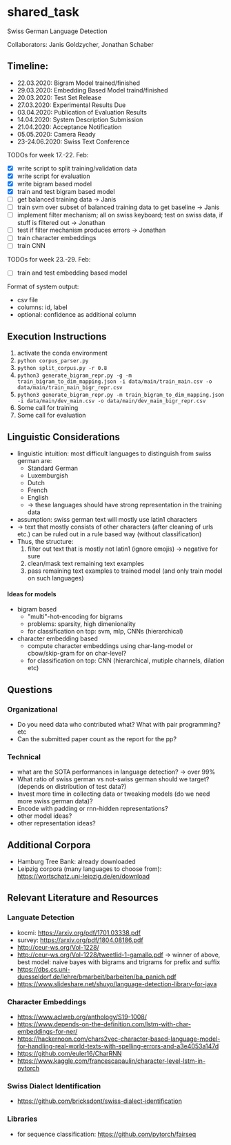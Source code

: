 # shared_task
Swiss German Language Detection

Collaborators: Janis Goldzycher, Jonathan Schaber

## Timeline:

- 22.03.2020: Bigram Model trained/finished
- 29.03.2020: Embedding Based Model traind/finished
- 20.03.2020: Test Set Release
- 27.03.2020: Experimental Results Due
- 03.04.2020: Publication of Evaluation Results
- 14.04.2020: System Description Submission
- 21.04.2020: Acceptance Notification
- 05.05.2020: Camera Ready
- 23-24.06.2020: Swiss Text Conference

TODOs for week 17.-22. Feb:
- [x] write script to split training/validation data
- [x] write script for evaluation
- [x] write bigram based model
- [x] train and test bigram based model
- [ ] get balanced training data -> Janis
- [ ] train svm over subset of balanced training data to get baseline -> Janis
- [ ] implement filter mechanism; all on swiss keyboard; test on swiss data, if stuff is filtered out -> Jonathan
- [ ] test if filter mechanism produces errors -> Jonathan
- [ ] train character embeddings
- [ ] train CNN

TODOs for week 23.-29. Feb:
- [ ] train and test embedding based model

Format of system output:
- csv file
- columns: id, label
- optional: confidence as additional column

## Execution Instructions

1. activate the conda environment
2. `python corpus_parser.py`
3. `python split_corpus.py -r 0.8`
4. `python3 generate_bigram_repr.py -g -m train_bigram_to_dim_mapping.json -i data/main/train_main.csv -o data/main/train_main_bigr_repr.csv`
5. `python3 generate_bigram_repr.py -m train_bigram_to_dim_mapping.json -i data/main/dev_main.csv -o data/main/dev_main_bigr_repr.csv`
6. Some call for training
7. Some call for evaluation

## Linguistic Considerations

- linguistic intuition: most difficult languages to distinguish from swiss german are:
  - Standard German
  - Luxemburgish
  - Dutch
  - French
  - English
  - -> these languages should have strong representation in the training data
- assumption: swiss german text will mostly use latin1 characters
- -> text that mostly consists of other characters (after cleaning of urls etc.) can be ruled out in a 
rule based way (without classification)
- Thus, the structure:
  1. filter out text that is mostly not latin1 (ignore emojis) -> negative for sure
  2. clean/mask text remaining text examples
  3. pass remaining text examples to trained model (and only train model on such languages)

#### Ideas for models

  - bigram based
    - "multi"-hot-encoding for bigrams
    - problems: sparsity, high dimenionality
    - for classification on top: svm, mlp, CNNs (hierarchical)
  - character embedding based
    - compute character embeddings using char-lang-model or cbow/skip-gram for on char-level?
    - for classification on top: CNN (hierarchical, mutiple channels, dilation etc)  
    
    
## Questions

### Organizational
- Do you need data who contributed what? What with pair programming? etc
- Can the submitted paper count as the report for the pp?

### Technical
- what are the SOTA performances in language detection? -> over 99%
- What ratio of swiss german vs not-swiss german should we target? (depends on distribution of test data?)
- Invest more time in collecting data or tweaking models (do we need more swiss german data)?
- Encode with padding or rnn-hidden representations?
- other model ideas?
- other representation ideas?

## Additional Corpora
- Hamburg Tree Bank: already downloaded
- Leipzig corpora (many languages to choose from): https://wortschatz.uni-leipzig.de/en/download


## Relevant Literature and Resources

### Languate Detection
- kocmi: https://arxiv.org/pdf/1701.03338.pdf
- survey: https://arxiv.org/pdf/1804.08186.pdf
- http://ceur-ws.org/Vol-1228/
- http://ceur-ws.org/Vol-1228/tweetlid-1-gamallo.pdf -> winner of above, best model: naive bayes with bigrams and trigrams for prefix and suffix
- https://dbs.cs.uni-duesseldorf.de/lehre/bmarbeit/barbeiten/ba_panich.pdf
- https://www.slideshare.net/shuyo/language-detection-library-for-java

### Character Embeddings
- https://www.aclweb.org/anthology/S19-1008/
- https://www.depends-on-the-definition.com/lstm-with-char-embeddings-for-ner/
- https://hackernoon.com/chars2vec-character-based-language-model-for-handling-real-world-texts-with-spelling-errors-and-a3e4053a147d
- https://github.com/euler16/CharRNN
- https://www.kaggle.com/francescapaulin/character-level-lstm-in-pytorch

### Swiss Dialect Identification
- https://github.com/bricksdont/swiss-dialect-identification

### Libraries
- for sequence classification: https://github.com/pytorch/fairseq